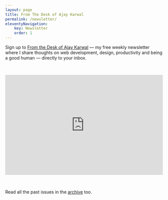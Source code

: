 ```yaml
---
layout: page
title: From The Desk of Ajay Karwal
permalink: /newsletter/
eleventyNavigation:
    key: Newsletter
    order: 1
---
```



Sign up to [From the Desk of Ajay Karwal](https://ajaykarwal.substack.com/) &mdash; my free weekly newsletter where I share thoughts on web development, design, productivity and being a good human &mdash; directly to your inbox.

<iframe src="https://ajaykarwal.substack.com/embed" width="100%" height="320" style="border:0; margin: 2rem 0" frameborder="0" scrolling="no"></iframe>

Read all the past issues in the [archive](https://ajaykarwal.substack.com/archive) too.
